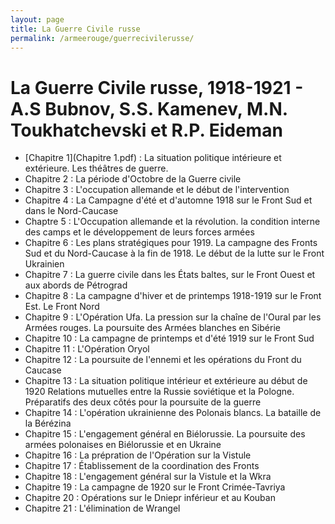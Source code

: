 ```yaml
---
layout: page
title: La Guerre Civile russe
permalink: /armeerouge/guerrecivilerusse/
---
```


# La Guerre Civile russe, 1918-1921 - A.S Bubnov, S.S. Kamenev, M.N. Toukhatchevski et R.P. Eideman
- [Chapitre 1](Chapitre 1.pdf) : La situation politique intérieure et extérieure. Les théâtres de guerre.
- Chapitre 2 : La période d'Octobre de la Guerre civile
- Chapitre 3 : L'occupation allemande et le début de l'intervention
- Chapitre 4 : La Campagne d'été et d'automne 1918 sur le Front Sud et dans le Nord-Caucase
- Chaptre 5 : L'Occupation allemande et la révolution. la condition interne des camps et le développement de leurs forces armées
- Chapitre 6 : Les plans stratégiques pour 1919. La campagne des Fronts Sud et du Nord-Caucase à la fin de 1918. Le début de la lutte sur le Front Ukrainien
- Chapitre 7 : La guerre civile dans les États baltes, sur le Front Ouest et aux abords de Pétrograd
- Chapitre 8 : La campagne d'hiver et de printemps 1918-1919 sur le Front Est. Le Front Nord
- Chapitre 9 : L'Opération Ufa. La pression sur la chaîne de l'Oural par les Armées rouges. La poursuite des Armées blanches en Sibérie
- Chapitre 10 : La campagne de printemps et d'été 1919 sur le Front Sud
- Chapitre 11 : L'Opération Oryol
- Chapitre 12 : La poursuite de l'ennemi et les opérations du Front du Caucase
- Chapitre 13 : La situation politique intérieur et extérieure au début de 1920 Relations mutuelles entre la Russie soviétique et la Pologne. Préparatifs des deux côtés pour la poursuite de la guerre
- Chapitre 14 : L'opération ukrainienne des Polonais blancs. La bataille de la Bérézina
- Chapitre 15 : L'engagement général en Biélorussie. La poursuite des armées polonaises en Biélorussie et en Ukraine
- Chapitre 16 : La prépration de l'Opération sur la Vistule
- Chapitre 17 : Établissement de la coordination des Fronts
- Chapitre 18 : L'engagement général sur la Vistule et la Wkra
- Chapitre 19 : La campagne de 1920 sur le Front Crimée-Tavriya
- Chapitre 20 : Opérations sur le Dniepr inférieur et au Kouban
- Chapitre 21 : L'élimination de Wrangel

 
